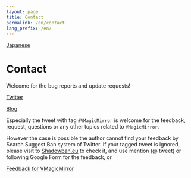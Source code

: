 ```yaml
---
layout: page
title: Contact
permalink: /en/contact
lang_prefix: /en/
---
```


[Japanese](../contact)

# Contact

Welcome for the bug reports and update requests!

[Twitter](https://twitter.com/baku_dreameater)

[Blog](https://www.baku-dreameater.net/)

Especially the tweet with tag `#VMagicMirror` is welcome for the feedback, request, questions or any other topics related to `VMagicMirror`.

However the case is possible the author cannot find your feedback by Search Suggest Ban system of Twitter. If your tagged tweet is ignored, please visit to [Shadowban.eu](https://shadowban.eu/) to check it, and use mention (@ tweet) or following Google Form for the feedback, or 

[Feedback for VMagicMirror](https://forms.gle/Myt4vRdKLrYJLnGo9)
